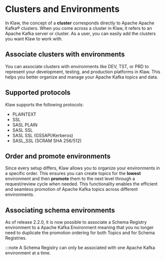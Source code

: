 # Clusters and Environments

In Klaw, the concept of a **cluster** corresponds directly to Apache
Apache Kafka® clusters. When you come across a cluster in Klaw, it refers to an
Apache Kafka server or cluster. As a user, you can easily add the
clusters you want Klaw to work with.

## Associate clusters with environments

You can associate clusters with environments like DEV, TST, or PRD to
represent your development, testing, and production platforms in Klaw.
This helps you better organize and manage your Apache Kafka topics and data.

## Supported protocols

Klaw supports the following protocols:

- PLAINTEXT
- SSL
- SASL PLAIN
- SASL SSL
- SASL SSL (GSSAPI/Kerberos)
- SASL_SSL (SCRAM SHA 256/512)

## Order and promote environments

Since every setup differs, Klaw allows you to organize your environments
in a specific order. This ensures you can create topics for the
**lowest** environment and then **promote** them to the next level
through a request/review cycle when needed. This functionality enables
the efficient and seamless promotion of Apache Kafka topics across different
environments.

## Associating schema environments

As of release 2.2.0, it is now possible to associate a Schema Registry
environment to a Apache Kafka Environment meaning that you no longer need to
duplicate the promotion ordering for both Topics and for Schema
Registries.

:::note
A Schema Registry can only be associated with one Apache Kafka environment at a time.
